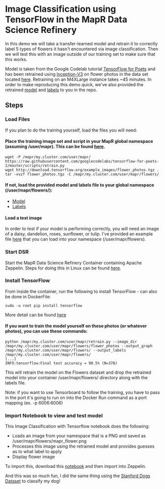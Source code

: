 # Image Classification using TensorFlow in the MapR Data Science Refinery

In this demo we will take a transfer-learned model and retrain it to correctly label 5 types of flowers it hasn't encountered via image classification. Then we will test this with an image outside of our training set to make sure that this works.

Model is taken from the Google Codelab tutorial [TensorFlow for Poets](https://codelabs.developers.google.com/codelabs/tensorflow-for-poets/#0) and has been retrained using [Inception-V3](https://www.tensorflow.org/tutorials/image_recognition) on flower photos in the data set located [here](http://download.tensorflow.org/example_images/flower_photos.tgz). Retraining on an M4XLarge instance takes ~45 minutes. In order to make reproducing this demo quick, we've also provided the retrained [model]() and [labels]() to you in the repo.


## Steps

### Load Files 

If you plan to do the training yourself, load the files you will need:

#### Place the training image set and script in your MapR global namespace (assuming /user/mapr). This can be found [here](http://download.tensorflow.org/example_images/flower_photos.tgz).

```
wget -P /mapr/my.cluster.com/user/mapr/ https://raw.githubusercontent.com/googlecodelabs/tensorflow-for-poets-2/master/scripts/retrain.py
wget http://download.tensorflow.org/example_images/flower_photos.tgz .
tar -xvzf flower_photos.tgz -C /mapr/my.cluster.com/user/mapr/flowers/
```

#### If not, load the provided model and labels file to your global namespace (/user/mapr/flowers/):

* [Model](https://github.com/rsilvery/dsr_tf_for_poets/blob/master/flowers/output_graph.pb)
* [Labels](https://github.com/rsilvery/dsr_tf_for_poets/blob/master/flowers/output_labels.txt)


#### Load a test image

In order to test if your model is performing correctly, you will need an image of a daisy, dandelion, roses, sunflower, or tulip. I've provided an example file [here](flowers/mapr_flower.png) that you can load into your namespace (/user/mapr/flowers).


### Start DSR

Start the MapR Data Science Refinery Container containing Apache Zeppelin. 
Steps for doing this in Linux can be found [here](https://community.mapr.com/community/products/mapr-converged-platform/data-refinery/blog/2017/12/17/how-to-run-data-science-refinery-from-an-edge-node).

### Install TensorFlow

From inside the container, run the following to install TensorFlow - can also be done in DockerFile:

```
sudo -u root pip install tensorflow
```

More detail can be found [here](https://community.mapr.com/community/products/mapr-converged-platform/data-refinery/blog/2017/12/04/how-to-using-tensorflow-with-the-mapr-data-science-refinery)



#### If you want to train the model yourself on these photos (or whatever photos), you can use these commands:

```
python /mapr/my.cluster.com/user/mapr/retrain.py --image_dir /mapr/my.cluster.com/user/mapr/flowers/flower_photos --output_graph /mapr/my.cluster.com/user/mapr/flowers/ --output_labels /mapr/my.cluster.com/user/mapr/flowers/
[...]
INFO:tensorflow:Final test accuracy = 90.5% (N=378)

```

This will retrain the model on the Flowers dataset and drop the retrained model into your container /user/mapr/flowers/ directory along with the labels file. 


Note: if you want to use Tensorboard to follow the training, you have to pass in the port it's going to run on into the Docker Run command as a port mapping (ex. -p 6006:6006)

### Import Notebook to view and test model

This Image Classification with Tensorflow notebook does the following:

* Loads an image from your namespace that is a PNG and saved as /user/mapr/flowers/mapr_flower.png
* Processes this image using the retrained model and provides guesses as to what label to apply
* Display flower image

To import this, download this [notebook](/flowers/Image_Classification_with_Tensorflow.json) and then import into Zeppelin.


And this was so much fun, I did the same thing using the [Stanford Dogs Dataset](http://vision.stanford.edu/aditya86/ImageNetDogs/) to classify my dog!












